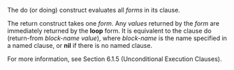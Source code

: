  



The do (or doing) construct evaluates all *forms* in its clause. 



The return construct takes one *form*. Any *values* returned by the *form* are immediately returned by the **loop** form. It is equivalent to the clause do (return-from *block-name value*), where *block-name* is the name specified in a named clause, or **nil** if there is no named clause. 



For more information, see Section 6.1.5 (Unconditional Execution Clauses). 




